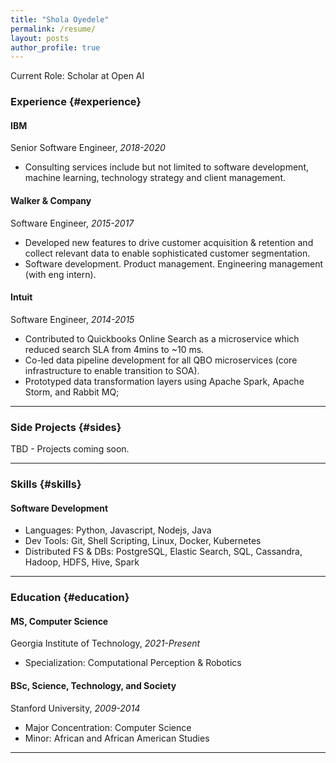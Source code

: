 ```yaml
---
title: "Shola Oyedele"
permalink: /resume/
layout: posts
author_profile: true
---
```


Current Role: Scholar at Open AI

### Experience {#experience}

#### IBM
Senior Software Engineer, *2018-2020* 
* Consulting services include but not limited to software development, machine learning, technology strategy and client management.

#### Walker & Company
Software Engineer, *2015-2017* 
* Developed new features to drive customer acquisition & retention and collect relevant data to enable sophisticated customer segmentation.
* Software development. Product management. Engineering management (with eng intern).

#### Intuit
Software Engineer, *2014-2015* 
* Contributed to Quickbooks Online Search as a microservice which reduced search SLA from 4mins to ~10 ms. 
* Co-led data pipeline development for all QBO microservices (core infrastructure to enable transition to SOA).
* Prototyped data transformation layers using Apache Spark, Apache Storm, and Rabbit MQ; 

------

### Side Projects {#sides}

TBD - Projects coming soon.

------

### Skills {#skills}

#### Software Development
* Languages: Python, Javascript, Nodejs, Java
* Dev Tools: Git, Shell Scripting, Linux, Docker, Kubernetes
* Distributed FS & DBs: PostgreSQL, Elastic Search, SQL, Cassandra, Hadoop, HDFS, Hive, Spark

-------

### Education {#education}

#### MS, Computer Science
Georgia Institute of Technology, *2021-Present* 
* Specialization: Computational Perception & Robotics

#### BSc, Science, Technology, and Society
Stanford University, *2009-2014* 
* Major Concentration: Computer Science
* Minor: African and African American Studies

------

